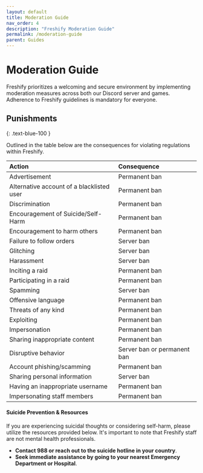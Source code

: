 ```yaml
---
layout: default
title: Moderation Guide
nav_order: 4
description: "Freshify Moderation Guide"
permalink: /moderation-guide
parent: Guides
---
```


# Moderation Guide
Freshify prioritizes a welcoming and secure environment by implementing moderation measures across both our Discord server and games. Adherence to Freshify guidelines is mandatory for everyone.

## Punishments
{: .text-blue-100 }

Outlined in the table below are the consequences for violating regulations within Freshify.

| Action                                    | Consequence                                   |
|:--------------------------------------|:------------------------------------------|
| Advertisement                      | Permanent ban |
| Alternative account of a blacklisted user | Permanent ban                              |
| Discrimination                      | Permanent ban                              |
| Encouragement of Suicide/Self-Harm | Permanent ban                              |
| Encouragement to harm others         | Permanent ban                              |
| Failure to follow orders          | Server ban                                   |
| Glitching                                 | Server ban                                   |
| Harassment                            | Server ban                                   |
| Inciting a raid                         | Permanent ban                                   |
| Participating in a raid | Permanent ban |
| Spamming                             | Server ban                                   |
| Offensive language               | Permanent ban                              |
| Threats of any kind               | Permanent ban                              |
| Exploiting                              | Permanent ban                              |
| Impersonation                      | Permanent ban                              |
| Sharing inappropriate content | Permanent ban             |
| Disruptive behavior  | Server ban or permanent ban                  |
| Account phishing/scamming   | Permanent ban                              |
| Sharing personal information | Server ban           |
| Having an inappropriate username |  Permanent ban   |
| Impersonating staff members  | Permanent ban                              |

#### Suicide Prevention & Resources
If you are experiencing suicidal thoughts or considering self-harm, please utilize the resources provided below. It's important to note that Freshify staff are not mental health professionals.

* **Contact 988 or reach out to the suicide hotline in your country**.
* **Seek immediate assistance by going to your nearest Emergency Department or Hospital**.

